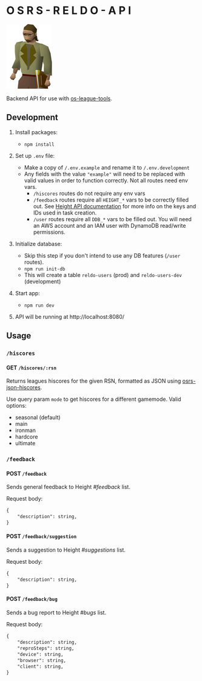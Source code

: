 # O S R S - R E L D O - A P I

![reldo](/docs/reldo.png)

Backend API for use with [os-league-tools](https://github.com/osrs-reldo/os-league-tools).

## Development

1. Install packages:

   - `npm install`

2. Set up `.env` file:

   - Make a copy of `/.env.example` and rename it to `/.env.development`
   - Any fields with the value `"example"` will need to be replaced with valid values in order to function correctly. Not all routes need env vars.
     - `/hiscores` routes do not require any env vars
     - `/feedback` routes require all `HEIGHT_*` vars to be correctly filled out. See [Height API documentation](https://www.notion.so/API-documentation-643aea5bf01742de9232e5971cb4afda) for more info on the keys and IDs used in task creation.
     - `/user` routes require all `DDB_*` vars to be filled out. You will need an AWS account and an IAM user with DynamoDB read/write permissions.

3. Initialize database:

   - Skip this step if you don't intend to use any DB features (`/user` routes).
   - `npm run init-db`
   - This will create a table `reldo-users` (prod) and `reldo-users-dev` (development)

4. Start app:

   - `npm run dev`

5. API will be running at http://localhost:8080/

## Usage

### `/hiscores`

#### **GET** `/hiscores/:rsn`

Returns leagues hiscores for the given RSN, formatted as JSON using [osrs-json-hiscores](https://github.com/maxswa/osrs-json-hiscores#what-youll-get).

Use query param `mode` to get hiscores for a different gamemode. Valid options:

- seasonal (default)
- main
- ironman
- hardcore
- ultimate

### `/feedback`

#### **POST** `/feedback`

Sends general feedback to Height _#feedback_ list.

Request body:

```
{
    "description": string,
}
```

#### **POST** `/feedback/suggestion`

Sends a suggestion to Height _#suggestions_ list.

Request body:

```
{
    "description": string,
}
```

#### **POST** `/feedback/bug`

Sends a bug report to Height _#bugs_ list.

Request body:

```
{
    "description": string,
    "reproSteps": string,
    "device": string,
    "browser": string,
    "client": string,
}
```
